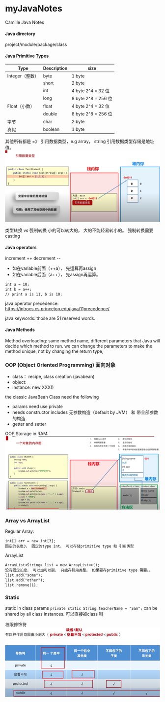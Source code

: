# myJavaNotes
Camille Java Notes


#### Java directory
 project/module/package/class


#### Java Primitive Types
| Type        | Description | size               |
|-------------|-------------|--------------------|
| Integer（整数） | byte        | 1 byte             |
|             | short       | 2 byte             |
|             | int         | 4 byte 2^4 = 32 位  |
|             | long        | 8 byte 2^8 = 256 位 |
| Float（小数）   | float       | 4 byte 2^4 = 32 位  |
|             | double      | 8 byte 2^8 = 256 位 |
| 字节          | char        | 2 byte             |
| 真假          | boolean     | 1 byte             |

其他所有都是 =》 引用数据类型，e.g array， string
引用数据类型存储是地址值。
![image](./public/storage.png)

类型转换 vs 强制转换
小的可以转大的， 大的不能轻易转小的。 强制转换需要casting

#### Java operators
increment ++
decrement --
- 如在variable前面（++a）， 先运算再assign
- 如在variable后面（a++）， 先assign再运算。
```agsl
int a = 10;
int b = a++;
// print a is 11, b is 10;
```

java operator precedence: https://introcs.cs.princeton.edu/java/11precedence/

java keywords: those are 51 reserved words. 

#### Java Methods
Method overloading: same method name, different parameters that Java will decide which method to run. we can change 
the parameters to make the method unique, not by changing the return type,
 
### OOP (Object Oriented Programming) 面向对象
- class： recipe, class creation (javabean)
- object: 
- instance: new XXX() 


the classic JavaBean Class need the following
- params need use private
- needs constructor includes 无参数构造（default by JVM） 和 带全部参数的构造
- getter and setter


OOP Storage in RAM:
![image](./public/oopStrorage.png)



### Array vs ArrayList
Regular Array: 
```agsl
int[] arr = new int[3];
固定的长度3， 固定的type int， 可以存储primitive type 和 引用类型
```
ArrayList
```agsl
ArrayList<String> list = new ArrayList<>(); 
没有固定长度， 可以加可以删， 只能存引用类型。 如果要存primitive type 需要。。
list.add("some");
list.add("other");
list.remove(1);

```

### Static

static in class params `private static String teacherName = "Sam";`
can be shared by all class instances.
可以直接被class 叫

权限修饰符
![image](./public/private.png)


